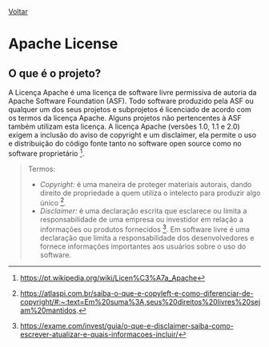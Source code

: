 [Voltar](intro.md)

# Apache License

## O que é o projeto?

A Licença Apache é uma licença de software livre permissiva de autoria da Apache Software Foundation (ASF). Todo software produzido pela ASF ou qualquer um dos seus projetos e subprojetos é licenciado de acordo com os termos da licença Apache. Alguns projetos não pertencentes à ASF também utilizam esta licença. A licença Apache (versões 1.0, 1.1 e 2.0) exigem a inclusão do aviso de copyright e um disclaimer, ela permite o uso e distribuição do código fonte tanto no software open source como no software proprietário [^1].

> Termos:
>
> - _Copyright:_ é uma maneira de proteger materiais autorais, dando direito de propriedade a quem utiliza o intelecto para produzir algo único [^2].
> - _Disclaimer:_ é uma declaração escrita que esclarece ou limita a responsabilidade de uma empresa ou investidor em relação a informações ou produtos fornecidos [^3]. Em software livre é uma declaração que limita a responsabilidade dos desenvolvedores e fornece informações importantes aos usuários sobre o uso do software.

[^1]: https://pt.wikipedia.org/wiki/Licen%C3%A7a_Apache
[^2]: https://atlaspi.com.br/saiba-o-que-e-copyleft-e-como-diferenciar-de-copyright/#:~:text=Em%20suma%3A,seus%20direitos%20livres%20sejam%20mantidos.
[^3]: https://exame.com/invest/guia/o-que-e-disclaimer-saiba-como-escrever-atualizar-e-quais-informacoes-incluir/
